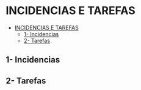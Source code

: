 # INCIDENCIAS E TAREFAS
- [INCIDENCIAS E TAREFAS](#incidencias-e-tarefas)
  - [1- Incidencias](#1--incidencias)
  - [2- Tarefas](#2--tarefas)

## 1- Incidencias



## 2- Tarefas
